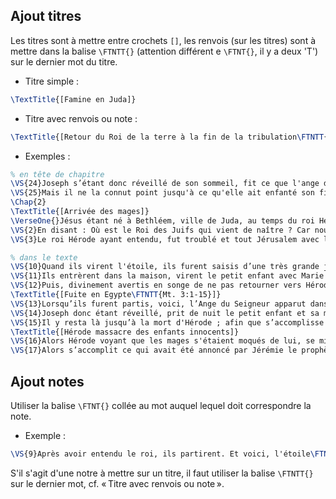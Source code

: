 ## Ajout titres

Les titres sont à mettre entre crochets `[]`, les renvois (sur les titres) sont à mettre dans la balise `\FTNTT{}` (attention différent e `\FTNT{}`, il y a deux 'T') sur le dernier mot du titre.

* Titre simple :
```tex
\TextTitle{[Famine en Juda]}
```

* Titre avec renvois ou note :
```tex
\TextTitle{[Retour du Roi de la terre à la fin de la tribulation\FTNTT{Mc. 13:24-27 ; Lu. 21:25-28.}]}
```

* Exemples :

```tex
% en tête de chapitre
\VS{24}Joseph s’étant donc réveillé de son sommeil, fit ce que l'ange du Seigneur lui avait ordonné, et il prit sa femme.
\VS{25}Mais il ne la connut point jusqu'à ce qu'elle ait enfanté son fils premier-né, auquel il donna le nom de Jésus.
\Chap{2}
\TextTitle{[Arrivée des mages]}
\VerseOne{}Jésus étant né à Bethléem, ville de Juda, au temps du roi Hérode, voici des mages d'Orient arrivèrent à Jérusalem.
\VS{2}En disant : Où est le Roi des Juifs qui vient de naître ? Car nous avons vu son étoile en Orient, et nous sommes venus l'adorer.
\VS{3}Le roi Hérode ayant entendu, fut troublé et tout Jérusalem avec lui.

% dans le texte
\VS{10}Quand ils virent l'étoile, ils furent saisis d’une très grande joie.
\VS{11}Ils entrèrent dans la maison, virent le petit enfant avec Marie sa mère, se prosternèrent et l’adorèrent. Ils ouvrirent ensuite leurs trésors et lui offrirent des présents : De l'or, de l'encens et de la myrrhe.
\VS{12}Puis, divinement avertis en songe de ne pas retourner vers Hérode, ils regagnèrent leur pays par un autre chemin.
\TextTitle{[Fuite en Egypte\FTNTT{Mt. 3:1-15}]}
\VS{13}Lorsqu’ils furent partis, voici, l’Ange du Seigneur apparut dans un songe à Joseph, et lui dit : Lève-toi et prends le petit enfant et sa mère, fuis en Egypte, et demeure là, jusqu'à ce que je te le dise ; car Hérode cherchera le petit enfant pour le faire mourir.
\VS{14}Joseph donc étant réveillé, prit de nuit le petit enfant et sa mère, et se retira en Egypte.
\VS{15}Il y resta là jusqu’à la mort d'Hérode ; afin que s’accomplisse ce que le Seigneur avait annoncé par le prophète : J'ai appelé mon Fils hors d'Egypte\FTNT{Os. 11:1}.
\TextTitle{[Hérode massacre des enfants innocents]}
\VS{16}Alors Hérode voyant que les mages s'étaient moqués de lui, se mit dans une grande colère, et il envoya tuer tous les enfants qui étaient à Bethléem, et dans tout son territoire ; depuis l'âge de deux ans, et au-dessous, selon la date dont il s'était exactement enquis auprès des mages.
\VS{17}Alors s’accomplit ce qui avait été annoncé par Jérémie le prophète :
```

## Ajout notes

Utiliser la balise `\FTNT{}` collée au mot auquel lequel doit correspondre la note.

* Exemple :

```tex
\VS{9}Après avoir entendu le roi, ils partirent. Et voici, l'étoile\FTNT{Il est évident que cette étoile qui se déplace pour guider les mages n’est pas une étoile ordinaire. Il s’agit de Jésus-Christ lui-même (Ap. 22:16).} qu'ils avaient vue en Orient allait devant eux, jusqu’au moment où, arrivée au-dessus du lieu où était le petit enfant, elle s’arrêta.
```

S'il s'agit d'une notre à mettre sur un titre, il faut utiliser la balise `\FTNTT{}` sur le dernier mot, cf. « Titre avec renvois ou note ».
